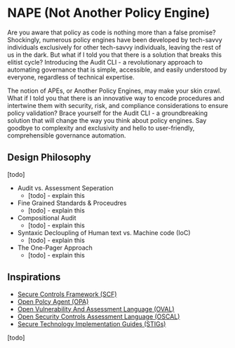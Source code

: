 # NAPE (Not Another Policy Engine)

Are you aware that policy as code is nothing more than a false promise? Shockingly, numerous policy engines have been developed by tech-savvy individuals exclusively for other tech-savvy individuals, leaving the rest of us in the dark. But what if I told you that there is a solution that breaks this elitist cycle? Introducing the Audit CLI - a revolutionary approach to automating governance that is simple, accessible, and easily understood by everyone, regardless of technical expertise.

The notion of APEs, or Another Policy Engines, may make your skin crawl. What if I told you that there is an innovative way to encode procedures and intertwine them with security, risk, and compliance considerations to ensure policy validation? Brace yourself for the Audit CLI - a groundbreaking solution that will change the way you think about policy engines. Say goodbye to complexity and exclusivity and hello to user-friendly, comprehensible governance automation.

## Design Philosophy

[todo]

- Audit vs. Assessment Seperation
  - [todo] - explain this
- Fine Grained Standards & Proceudres
  - [todo] - explain this
- Compositional Audit
  - [todo] - explain this
- Syntaxic Decloupling of Human text vs. Machine code (IoC)
  - [todo] - explain this
- The One-Pager Approach
  - [todo] - explain this

## Inspirations

- [Secure Controls Framework (SCF)](https://securecontrolsframework.com/)
- [Open Polcy Agent (OPA)](https://www.openpolicyagent.org/)
- [Open Vulnerability And  Assessment Language (OVAL)](https://csrc.nist.gov/glossary/term/open_vulnerability_and_assessment_language)
- [Open Security Controls Assessment Language (OSCAL)](https://pages.nist.gov/OSCAL/)
- [Secure Technology Implementation Guides (STIGs)](https://public.cyber.mil/stigs/)

[todo]
